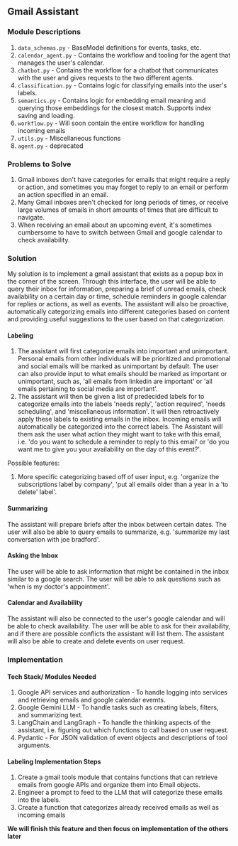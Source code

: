 ## Gmail Assistant

### Module Descriptions
1. `data_schemas.py` - BaseModel definitions for events, tasks, etc.
2. `calendar_agent.py` - Contains the workflow and tooling for the agent that manages the user's calendar.
3. `chatbot.py` - Contains the workflow for a chatbot that communicates with the user and gives requests to the two different agents.
4. `classification.py` - Contains logic for classifying emails into the user's labels.
5. `semantics.py` - Contains logic for embedding email meaning and querying those embeddings for the closest match. Supports index saving and loading.
6. `workflow.py` - Will soon contain the entire workflow for handling incoming emails
7. `utils.py` - Miscellaneous functions
8. `agent.py` - deprecated


### Problems to Solve
1. Gmail inboxes don't have categories for emails that might require a reply or action, and sometimes you may forget to reply to an email or perform an action specified in an email.
2. Many Gmail inboxes aren't checked for long periods of times, or receive large volumes of emails in short amounts of times that are difficult to navigate.
3. When receiving an email about an upcoming event, it's sometimes cumbersome to have to switch between Gmail and google calendar to check availability.

### Solution
My solution is to implement a gmail assistant that exists as a popup box in the corner of the screen. Through this interface, the user will be able to query their inbox for information, preparing a brief of unread emails, check availability on a certain day or time, schedule reminders in google calendar for replies or actions, as well as events. The assistant will also be proactive, automatically categorizing emails into different categories based on content and providing useful suggestions to the user based on that categorization.

#### Labeling
1. The assistant will first categorize emails into important and unimportant. Personal emails from other individuals will be prioritized and promotional and social emails will be marked as unimportant by default. The user can also provide input to what emails should be marked as important or unimportant, such as, 'all emails from linkedin are important' or 'all emails pertaining to social media are important'.
2. The assistant will then be given a list of predecided labels for to categorize emails into the labels 'needs reply', 'action required', 'needs scheduling', and 'miscellaneous information'. It will then retroactively apply these labels to existing emails in the inbox. Incoming emails will automatically be categorized into the correct labels. The Assistant will them ask the user what action they might want to take with this email, i.e. 'do you want to schedule a reminder to reply to this email' or 'do you want me to give you your availability on the day of this event?'.

Possible features: 
1. More specific categorizing based off of user input, e.g. 'organize the subscriptions label by company', 'put all emails older than a year in a 'to delete' label'.

#### Summarizing
The assistant will prepare briefs after the inbox between certain dates. The user will also be able to query emails to summarize, e.g. 'summarize my last conversation with joe bradford'.

#### Asking the Inbox
The user will be able to ask information that might be contained in the inbox similar to a google search. The user will be able to ask questions such as 'when is my doctor's appointment'.

#### Calendar and Availability
The assistant will also be connected to the user's google calendar and will be able to check availability. The user will be able to ask for their availability, and if there are possible conflicts the assistant will list them. The assistant will also be able to create and delete events on user request.

### Implementation
#### Tech Stack/ Modules Needed
1. Google API services and authorization - To handle logging into services and retrieving emails and google calendar evemts.
2. Google Gemini LLM - To handle tasks such as creating labels, filters, and summarizing text.
3. LangChain and LangGraph - To handle the thinking aspects of the assistant, i.e. figuring out which functions to call based on user request.
4. Pydantic - For JSON validation of event objects and descriptions of tool arguments.

#### Labeling Implementation Steps
1. Create a gmail tools module that contains functions that can retrieve emails from google APIs and organize them into Email objects.
2. Engineer a prompt to feed to the LLM that will categorize these emails into the labels.
3. Create a function that categorizes already received emails as well as incoming emails

**We will finish this feature and then focus on implementation of the others later**

